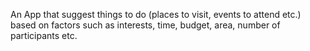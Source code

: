 An App that suggest things to do (places  to visit, events to attend etc.)
based on factors such as interests, time, budget, area, number of participants etc.